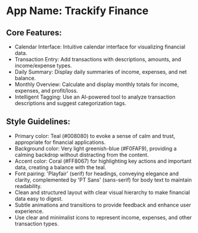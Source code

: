 # **App Name**: Trackify Finance

## Core Features:

- Calendar Interface: Intuitive calendar interface for visualizing financial data.
- Transaction Entry: Add transactions with descriptions, amounts, and income/expense types.
- Daily Summary: Display daily summaries of income, expenses, and net balance.
- Monthly Overview: Calculate and display monthly totals for income, expenses, and profit/loss.
- Intelligent Tagging: Use an AI-powered tool to analyze transaction descriptions and suggest categorization tags.

## Style Guidelines:

- Primary color: Teal (#008080) to evoke a sense of calm and trust, appropriate for financial applications.
- Background color: Very light greenish-blue (#F0FAF9), providing a calming backdrop without distracting from the content.
- Accent color: Coral (#FF8067) for highlighting key actions and important data, creating a balance with the teal.
- Font pairing: 'Playfair' (serif) for headings, conveying elegance and clarity, complemented by 'PT Sans' (sans-serif) for body text to maintain readability.
- Clean and structured layout with clear visual hierarchy to make financial data easy to digest.
- Subtle animations and transitions to provide feedback and enhance user experience.
- Use clear and minimalist icons to represent income, expenses, and other transaction types.